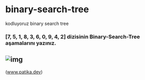 # binary-search-tree
kodluyoruz binary search tree
### [7, 5, 1, 8, 3, 6, 0, 9, 4, 2] dizisinin Binary-Search-Tree aşamalarını yazınız.
![img](https://user-images.githubusercontent.com/103936732/173935748-2efdf908-9333-40ba-8a3b-ec40ea95f748.jpg)
---------------------
(www.patika.dev)
